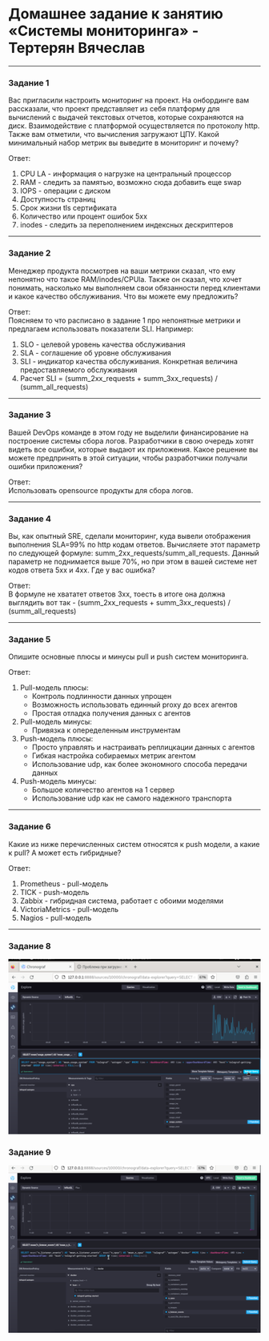 # Домашнее задание к занятию «Системы мониторинга» - Тертерян Вячеслав

---

### Задание 1  

Вас пригласили настроить мониторинг на проект. На онбординге вам рассказали, что проект представляет из себя платформу для вычислений с выдачей текстовых отчетов, которые сохраняются на диск. Взаимодействие с платформой осуществляется по протоколу http. Также вам отметили, что вычисления загружают ЦПУ. Какой минимальный набор метрик вы выведите в мониторинг и почему?  

Ответ:  
1. CPU LA - информация о нагрузке на центральный процессор
2. RAM - следить за памятью, возможно  сюда добавить еще swap
3. IOPS - операции с диском
4. Доступность страниц
5. Срок жизни tls сертификата
6. Количество или процент ошибок 5xx
7. inodes - следить за переполнением индексных дескриптеров  

---

### Задание 2  

Менеджер продукта посмотрев на ваши метрики сказал, что ему непонятно что такое RAM/inodes/CPUla. Также он сказал, что хочет понимать, насколько мы выполняем свои обязанности перед клиентами и какое качество обслуживания. Что вы можете ему предложить?  

Ответ:  
Поясняем то что расписано в задание 1 про непонятные метрики и предлагаем использовать показатели SLI. Например:  
1. SLO - целевой уровень качества обслуживания
2. SLA - соглашение об уровне обслуживания
3. SLI - индикатор качества обслуживания. Конкретная величина предоставляемого обслуживания
4. Расчет SLI = (summ_2xx_requests + summ_3xx_requests) / (summ_all_requests)  

---  

### Задание 3  

Вашей DevOps команде в этом году не выделили финансирование на построение системы сбора логов. Разработчики в свою очередь хотят видеть все ошибки, которые выдают их приложения. Какое решение вы можете предпринять в этой ситуации, чтобы разработчики получали ошибки приложения?  

Ответ:  
Использовать opensource продукты для сбора логов.  

---

### Задание 4  

Вы, как опытный SRE, сделали мониторинг, куда вывели отображения выполнения SLA=99% по http кодам ответов. Вычисляете этот параметр по следующей формуле: summ_2xx_requests/summ_all_requests. Данный параметр не поднимается выше 70%, но при этом в вашей системе нет кодов ответа 5xx и 4xx. Где у вас ошибка?  

Ответ:  
В формуле не хвататет ответов 3xx, тоесть в итоге она должна выглядить вот так - (summ_2xx_requests + summ_3xx_requests) / (summ_all_requests)  

---

### Задание 5  

Опишите основные плюсы и минусы pull и push систем мониторинга.  

Ответ:  
1. Pull-модель плюсы:  
    - Контроль подлинности данных упрощен
    - Возможность использовать единный proxy до всех агентов
    - Простая отладка получения данных с агентов
2. Pull-модель минусы:  
    - Привязка к опеределенным инструментам  
3. Push-модель плюсы:  
    - Просто управлять и настраивать реплицкации данных с агентов  
    - Гибкая настройка собираемых метрик агентом  
    - Использование udp, как более экономного способа передачи данных  
4. Push-модель минусы:  
    - Большое количество агентов на 1 сервер  
    - Использование udp как не самого надежного транспорта  

---

### Задание 6  

Какие из ниже перечисленных систем относятся к push модели, а какие к pull? А может есть гибридные?  

Ответ:  
1. Prometheus - pull-модель
2. TICK - push-модель
3. Zabbix - гибридная система, работает с обоими моделями
4. VictoriaMetrics - pull-модель
5. Nagios - pull-модель  

---

### Задание 8  

![alt text](https://github.com/Marsianec/homework21-1/blob/main/img/1.png)  

### Задание 9  

![alt text](https://github.com/Marsianec/homework21-1/blob/main/img/2.png)  

